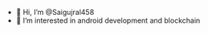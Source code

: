 - 👋 Hi, I’m @Saigujral458
- 👀 I’m interested in android development and blockchain

<!---
Saigujral458/Saigujral458 is a ✨ special ✨ repository because its `README.md` (this file) appears on your GitHub profile.
You can click the Preview link to take a look at your changes.
--->

